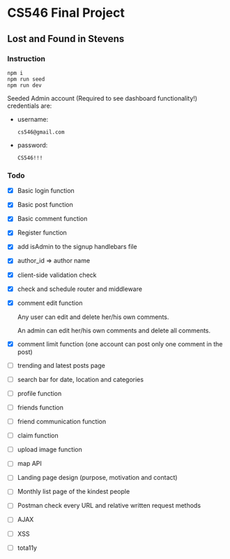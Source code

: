 # CS546 Final Project

## Lost and Found in Stevens

### Instruction

```console
npm i
npm run seed
npm run dev
```

Seeded Admin account (Required to see dashboard functionality!) credentials are:

- username: 

  ``` username 
  cs546@gmail.com
  ```

- password: 

  ``` password 
  CS546!!!
  ```

### Todo 

- [x] Basic login function

- [x] Basic post function

- [x] Basic comment function

- [x] Register function

- [x] add isAdmin to the signup handlebars file

- [x] author_id => author name

- [x] client-side validation check

- [x] check and schedule router and middleware 

- [x] comment edit function

  Any user can edit and delete her/his own comments.

  An admin can edit her/his own comments and delete all comments. 

- [x] comment limit function (one account can post only one comment in the post)

- [ ] trending and latest posts page

- [ ] search bar for date, location and categories

- [ ] profile function

- [ ] friends function

- [ ] friend communication function

- [ ] claim function

- [ ] upload image function

- [ ] map API 

- [ ] Landing page design (purpose, motivation and contact)

- [ ] Monthly list page of the kindest people

- [ ] Postman check every URL and relative written request methods

- [ ] AJAX

- [ ] XSS

- [ ] tota11y

